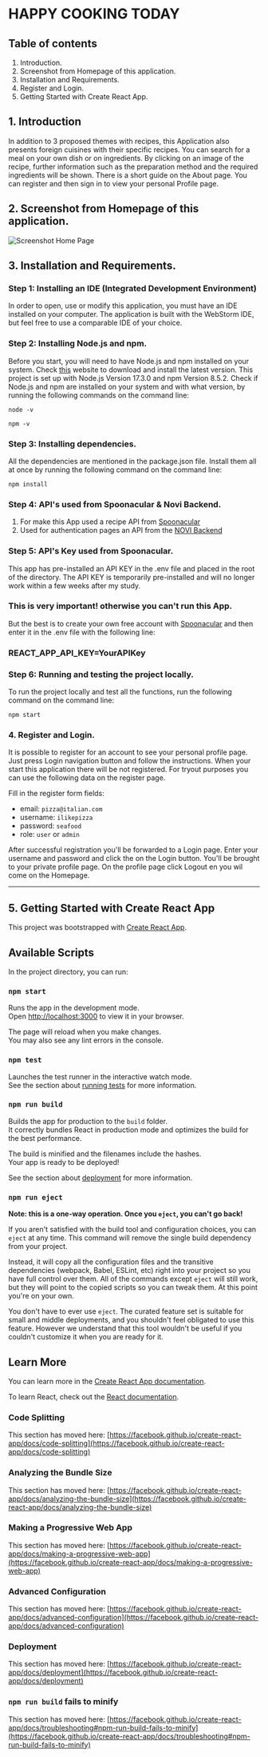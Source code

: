 # HAPPY COOKING TODAY

## Table of contents

1. Introduction.
2. Screenshot from Homepage of this application.
3. Installation and Requirements.
4. Register and Login.
5. Getting Started with Create React App.


## 1. Introduction

In addition to 3 proposed themes with recipes, this Application also presents foreign cuisines with their specific
recipes. You can search for a meal on your own dish or on ingredients. By clicking on an image of the recipe, further
information such as the preparation method and the required ingredients will be shown. There is a short guide on the
About page. You can register and then sign in to view your personal Profile page.

## 2. Screenshot from Homepage of this application.

<img  alt="Screenshot Home Page" src="assets/homepage.jpg"/>

## 3. Installation and Requirements.

### Step 1: Installing an IDE (Integrated Development Environment)

In order to open, use or modify this application, you must have an IDE installed on your computer. The application is
built with the WebStorm IDE, but feel free to use a comparable IDE of your choice.

### Step 2: Installing Node.js and npm.

Before you start, you will need to have Node.js and npm installed on your system.
Check [this](https://nodejs.org/en/download/) website to download and install the latest version. This project is set up
with Node.js Version 17.3.0 and npm Version 8.5.2. Check if Node.js and npm are installed on your system and with what
version, by running the following commands on the command line:

`node -v`

`npm -v`

### Step 3: Installing dependencies.

All the dependencies are mentioned in the package.json file. Install them all at once by running the following command
on the command line:

`npm install`

### Step 4: API's used from Spoonacular & Novi Backend.

1. For make this App used a recipe API from [Spoonacular](https://spoonacular.com/food-api/docs)
2. Used for authentication pages an API from
   the [NOVI Backend](https://github.com/hogeschoolnovi/novi-educational-backend-documentation/blob/main/README.md#0-Beschrijving)

### Step 5: API's Key used from Spoonacular.

This app has pre-installed an API KEY in the .env file and placed in the root of the directory. The API KEY is
temporarily pre-installed and will no longer work within a few weeks after my study.

### This is very important! otherwise you can't run this App.

But the best is to create your own free account with [Spoonacular](https://spoonacular.com/food-api/console#Dashboard)
and then enter it in the .env file with the following line:

### REACT_APP_API_KEY=YourAPIKey

### Step 6: Running and testing the project locally.

To run the project locally and test all the functions, run the following command on the command line:

`npm start`

### 4. Register and Login.

It is possible to register for an account to see your personal profile page. Just press Login navigation button and
follow the instructions. When your start this application there will be not registered. For tryout purposes you can
use the following data on the register page. 

Fill in the register form fields:

* email: `pizza@italian.com` 
* username: `ilikepizza`
* password: `seafood`
* role: `user` or `admin`

After successful registration you'll be forwarded to a Login page. Enter your username and password and click the on the Login button.
You'll be brought to your private profile page. On the profile page click Logout en you wil come on the Homepage.

---

## 5. Getting Started with Create React App

This project was bootstrapped with [Create React App](https://github.com/facebook/create-react-app).

## Available Scripts

In the project directory, you can run:

### `npm start`

Runs the app in the development mode.\
Open [http://localhost:3000](http://localhost:3000) to view it in your browser.

The page will reload when you make changes.\
You may also see any lint errors in the console.

### `npm test`

Launches the test runner in the interactive watch mode.\
See the section about [running tests](https://facebook.github.io/create-react-app/docs/running-tests) for more
information.

### `npm run build`

Builds the app for production to the `build` folder.\
It correctly bundles React in production mode and optimizes the build for the best performance.

The build is minified and the filenames include the hashes.\
Your app is ready to be deployed!

See the section about [deployment](https://facebook.github.io/create-react-app/docs/deployment) for more information.

### `npm run eject`

**Note: this is a one-way operation. Once you `eject`, you can't go back!**

If you aren't satisfied with the build tool and configuration choices, you can `eject` at any time. This command will
remove the single build dependency from your project.

Instead, it will copy all the configuration files and the transitive dependencies (webpack, Babel, ESLint, etc) right
into your project so you have full control over them. All of the commands except `eject` will still work, but they will
point to the copied scripts so you can tweak them. At this point you're on your own.

You don't have to ever use `eject`. The curated feature set is suitable for small and middle deployments, and you
shouldn't feel obligated to use this feature. However we understand that this tool wouldn't be useful if you couldn't
customize it when you are ready for it.

## Learn More

You can learn more in
the [Create React App documentation](https://facebook.github.io/create-react-app/docs/getting-started).

To learn React, check out the [React documentation](https://reactjs.org/).

### Code Splitting

This section has moved
here: [https://facebook.github.io/create-react-app/docs/code-splitting](https://facebook.github.io/create-react-app/docs/code-splitting)

### Analyzing the Bundle Size

This section has moved
here: [https://facebook.github.io/create-react-app/docs/analyzing-the-bundle-size](https://facebook.github.io/create-react-app/docs/analyzing-the-bundle-size)

### Making a Progressive Web App

This section has moved
here: [https://facebook.github.io/create-react-app/docs/making-a-progressive-web-app](https://facebook.github.io/create-react-app/docs/making-a-progressive-web-app)

### Advanced Configuration

This section has moved
here: [https://facebook.github.io/create-react-app/docs/advanced-configuration](https://facebook.github.io/create-react-app/docs/advanced-configuration)

### Deployment

This section has moved
here: [https://facebook.github.io/create-react-app/docs/deployment](https://facebook.github.io/create-react-app/docs/deployment)

### `npm run build` fails to minify

This section has moved
here: [https://facebook.github.io/create-react-app/docs/troubleshooting#npm-run-build-fails-to-minify](https://facebook.github.io/create-react-app/docs/troubleshooting#npm-run-build-fails-to-minify)

